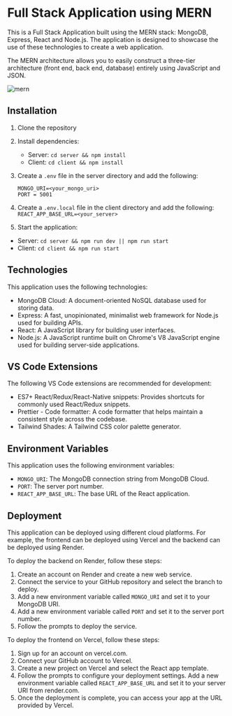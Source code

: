 # Full Stack Application using MERN

This is a Full Stack Application built using the MERN stack: MongoDB, Express, React and Node.js. The application is designed to showcase the use of these technologies to create a web application.


The MERN architecture allows you to easily construct a three-tier architecture (front end, back end, database) entirely using JavaScript and JSON.

![mern](https://user-images.githubusercontent.com/21138006/223948634-7494ff36-8929-4c71-aa6d-b2f5546c0e1d.jpg)

## Installation

1. Clone the repository
2. Install dependencies:
   - Server: `cd server && npm install`
   - Client: `cd client && npm install`
3. Create a `.env` file in the server directory and add the following:

   `MONGO_URI=<your_mongo_uri>`   
   `PORT = 5001`

4. Create a `.env.local` file in the client directory and add the following:
   ` REACT_APP_BASE_URL=<your_server>`
4. Start the application:
- Server: `cd server && npm run dev || npm run start`
- Client: `cd client && npm run start`

## Technologies

This application uses the following technologies:

- MongoDB Cloud: A document-oriented NoSQL database used for storing data.
- Express: A fast, unopinionated, minimalist web framework for Node.js used for building APIs.
- React: A JavaScript library for building user interfaces.
- Node.js: A JavaScript runtime built on Chrome's V8 JavaScript engine used for building server-side applications.

## VS Code Extensions


The following VS Code extensions are recommended for development:

- ES7+ React/Redux/React-Native snippets: Provides shortcuts for commonly used React/Redux snippets.
- Prettier - Code formatter: A code formatter that helps maintain a consistent style across the codebase.
- Tailwind Shades: A Tailwind CSS color palette generator.

## Environment Variables

This application uses the following environment variables:

- `MONGO_URI`: The MongoDB connection string from MongoDB Cloud.
- `PORT`: The server port number.
- `REACT_APP_BASE_URL`: The base URL of the React application.

## Deployment

This application can be deployed using different cloud platforms. For example, the frontend can be deployed using Vercel and the backend can be deployed using Render.

To deploy the backend on Render, follow these steps:
1. Create an account on Render and create a new web service.
2. Connect the service to your GitHub repository and select the branch to deploy.
3. Add a new environment variable called `MONGO_URI` and set it to your MongoDB URI.
4. Add a new environment variable called `PORT` and set it to the server port number.
5. Follow the prompts to deploy the service.

To deploy the frontend on Vercel, follow these steps:
1. Sign up for an account on vercel.com.
2. Connect your GitHub account to Vercel.
3. Create a new project on Vercel and select the React app template.
4. Follow the prompts to configure your deployment settings. Add a new environment variable called `REACT_APP_BASE_URL` and set it to your server URI from render.com.
5. Once the deployment is complete, you can access your app at the URL provided by Vercel.


